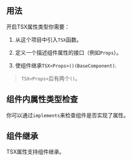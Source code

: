 ## 用法

开启TSX属性类型你需要：

1. 从这个项目中引入`TSX`函数。

2. 定义一个描述组件属性的接口（例如`Props`）。

3. 使组件继承`TSX<Props>()(BaseComponent)`.

> `TSX<Props>`后有两个`()`。

[](./code-usage.tsx ':include :type=code tsx')

## 组件内属性类型检查

你可以通过`implements`来检查组件是否实现了属性。

[](./code-type-checking.tsx ':include :type=code tsx')

## 组件继承

TSX属性支持组件继承。

[](./code-component-inheritance.tsx ':include :type=code tsx')



